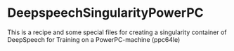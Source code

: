 # DeepspeechSingularityPowerPC
This is a recipe and some special files for creating a singularity container of DeepSpeech for Training on a PowerPC-machine (ppc64le)
